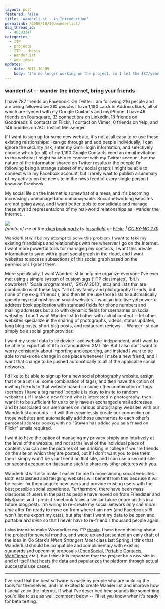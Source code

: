 ```yaml
---
layout: post
featured: false
title: 'Wanderli.st - An Introduction'
permalink: /2009/10/19/wanderlist/
dsq_thread_id:
  - 40393347
categories:
  - ITP
  - projects
  - ITP - thesis
  - Wanderlist
  - web ideas
updates:
  - date: 2011-10-09
    body: "I'm no longer working on the project, so I let the $87/year wanderli.st domain expire and removed that link to minimize confusion."
---
```

### wanderli.st -- wander the [internet][1], bring your [f][2][r][3][i][4][e][5][n][6][d][7][s][8]

I have 787 friends on Facebook. On Twitter I am following 216 people and am being followed be 285 people. I have 1,190 cards in Address Book, all of which are synced with my Google Contacts and my iPhone. I have 49 friends on Foursquare, 33 connections on LinkedIn, 18 friends on Goodreads, 8 contacts on Flickr, 1 contact on Vimeo, 0 friends on Yelp, and 146 buddies on AOL Instant Messenger.

If I want to sign up for some new website, it's not at all easy to re-use these existing relationships: I can go through and add people individually; I can ignore the security risk, enter my Gmail login information, and selectively choose which (or all) of my 1,190 Google Contacts need an email invitation to the website; I might be able to connect with my Twitter account, but the nature of the information shared on Twitter results in the people I'm following being a strange subset of my social graph; I might be able to connect with my Facebook account, but I rarely want to publish a summary of my activity on the new site in the news feed of every single person I know on Facebook.

My social life on the Internet is somewhat of a mess, and it's becoming increasingly unmanaged and unmanageable. Social networking websites are [not going away][9], and I want better tools to consolidate and manage these myriad representations of my real-world relationships as I wander the Internet...

[<img src="http://farm3.static.flickr.com/2638/3946559430_0d7136da91.jpg" />][10]  
*(photo of me at the [xkcd][11] [book][12] [party][13] by <a rel="cc:attributionURL" href="http://www.flickr.com/photos/insunlight/">insunlight</a> on [Flickr][13] | <a rel="license" href="http://creativecommons.org/licenses/by-nc/2.0/">CC BY-NC 2.0</a>)*

Wanderli.st will be my attempt to solve this problem. I want to take my existing friendships and relationships with me wherever I go on the Internet. I want more powerful tools for managing my contacts, I want this private information to sync with a giant social graph in the cloud, and I want websites to access subsections of this social graph based on the permissions I grant them.

More specifically, I want Wanderli.st to help me organize everyone I've ever met using a simple system of custom tags ('ITP classmates', 'bit.ly coworkers', 'Scala programmers', 'SXSW 2010', etc.) and lists that are combinations of these tags ('all of my family and photography friends, but none of my ex-girlfriends'), and then let me use those lists to automatically specify my relationships on social websites. I want an intuitive yet powerful address book application with standard fields for phone numbers and mailing addresses but also with dynamic fields for usernames on social websites. I don't want Wanderli.st to bother with actual content -- let other websites specialize in the sharing of photographs, videos, status updates, long blog posts, short blog posts, and restaurant reviews -- Wanderli.st can simply be a social graph provider.

I want my social data to be device- and website-independent, and I want to be able to export all of it to a standardized XML file. But I also don't want to worry constantly about importing and exporting, and instead I want to be able to make one change in one place whenever I make a new friend, and I want that change to be pushed automatically to all of the applicable social networks. 

I'd like to be able to sign up for a new social photography website, assign that site a list (i.e. some combination of tags), and then have the option of inviting friends to that website based on some other combination of tags (perhaps I have a tag named 'people it is okay to invite to random websites'). If I make a new friend who is interested in photography, then I want it to be sufficient for us to only have a) exchanged email addresses and b) associated our usernames on various photography websites with our Wanderli.st accounts -- it will then seamlessly create our connection on those websites and automatically add those usernames to each other's personal address books, with no "Steven has added you as a friend on Flickr" emails required.

I want to have the option of managing my privacy simply and intuitively at the level of the website, and not at the level of the individual piece of content: you can see the pictures of me drinking in college if we are friends on the site on which they are posted, but if I don't want you to see them then I simply won't be your friend on that site, and I can use a second site (or second account on that same site!) to share my other pictures with you.

Wanderli.st will also make it easier for me to move among social websites. Both established and fledgling websites will benefit from this because it will be easier for them acquire new users and provide existing users with the best possible social experience. Furthermore, there have been mass diasporas of users in the past as people have moved on from Friendster and MySpace, and I predict Facebook faces a similar future (more on this in a future blog post). I'm willing to re-create my social network *only one more time* after I'm ready to move on from where I am now (and Facebook *still* won't let me export my data), but after that I want my data to be open and portable and *mine* so that I never have to re-friend a thousand people again.

I also intend to make Wanderli.st my ITP [thesis][14]. I have been thinking about the project for several months, and [wrote up][15] and [presented][16] an early draft of the idea in Kio Stark's *When Strangers Meet* class last Spring. I think that Wanderli.st should be compatible and complimentary with existing standards and upcoming proposals ([OpenSocial][17], [Portable Contacts][18], [WebFinger][19], etc.), but I think it is important that the project be a new site in and of itself that hosts the data and popularizes the platform through actual successful use cases.  

- - -

I've read that the best software is made by people who are building the tools for themselves, and I'm excited to create Wanderli.st and improve how I socialize on the Internet. If what I've described here sounds like something you'd like to use as well, comment below -- I'll let you know when it's ready for beta testing.

 [1]: http://xkcd.com/256/
 [2]: http://www.facebook.com/home.php#/friends/
 [3]: http://twitter.com/following
 [4]: http://foursquare.com/manage_friends
 [5]: http://www.flickr.com/photos/friends/
 [6]: http://www.google.com/contacts
 [7]: http://www.linkedin.com/connections?trk=hb_side_cnts%20is
 [8]: https://github.com/
 [9]: http://en.wikipedia.org/wiki/List_of_social_networking_websites
 [10]: http://xkcd.com/256/
 [11]: http://xkcd.com/256/
 [12]: http://store.xkcd.com/xkcd/#xkcdvolume0
 [12]: http://auction-bot.appspot.com/
 [13]: http://www.flickr.com/photos/insunlight/3946559430/
 [14]: http://itp.nyu.edu/shows/thesis2009/
 [15]: http://lehrblogger.com/nyu/projects/thesis/wsm_projectproposal.pdf
 [16]: http://www.slideshare.net/lehrblogger/wsm-final-presentation
 [17]: http://www.opensocial.org/
 [18]: http://portablecontacts.net/
 [19]: http://code.google.com/p/webfinger/
